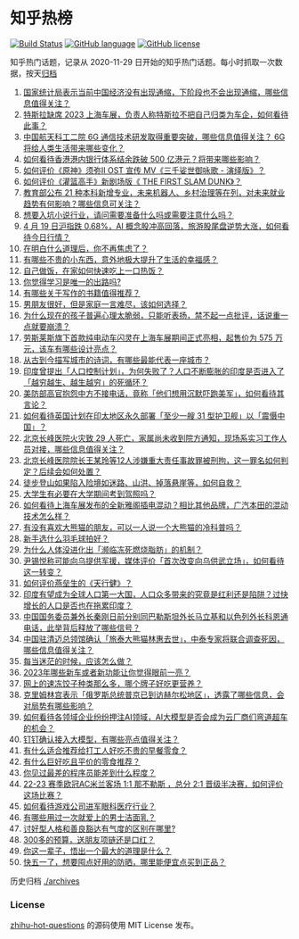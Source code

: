 # 知乎热榜
[![Build Status](https://github.com/ToWeLong/zhihu-hot-questions/workflows/CI/badge.svg)](https://github.com/ToWeLong/zhihu-hot-questions/actions)
[![GitHub language](https://img.shields.io/badge/language-golang-orange.svg)](https://golang.org/)
[![GitHub license](https://img.shields.io/github/license/ToWeLong/zhihu-hot-questions)](https://github.com/ToWeLong/zhihu-hot-questions/blob/main/LICENSE)

知乎热门话题，记录从 2020-11-29 日开始的知乎热门话题。每小时抓取一次数据，按天[归档](./archives)

<!-- BEGIN -->

1. [国家统计局表示当前中国经济没有出现通缩，下阶段也不会出现通缩，哪些信息值得关注？](https://www.zhihu.com/question/596279380)
1. [特斯拉缺席 2023 上海车展，负责人称特斯拉不把自己归类为车企，如何看待此事？](https://www.zhihu.com/question/596290887)
1. [中国航天科工二院 6G 通信技术研发取得重要突破，哪些信息值得关注？ 6G 将给人类生活带来哪些变化？](https://www.zhihu.com/question/596537940)
1. [如何看待香港港内银行体系结余跌破 500 亿港元？将带来哪些影响？](https://www.zhihu.com/question/596507768)
1. [如何评价《原神》须弥Ⅱ OST 宣传 MV《三千娑世御咏歌 - 演绎版》？](https://www.zhihu.com/question/596531655)
1. [如何评价《灌篮高手》新剧场版《 THE FIRST SLAM DUNK》？](https://www.zhihu.com/question/570231492)
1. [教育部公布 21 种本科新增专业，未来机器人、乡村治理等在列，对未来就业趋势有何影响？哪些信息可关注？](https://www.zhihu.com/question/596553744)
1. [想要入坑小说行业，请问需要准备什么吗或需要注意什么吗？](https://www.zhihu.com/question/595473888)
1. [4 月 19 日沪指跌 0.68%，AI 概念股冲高回落，旅游股尾盘逆势大涨，如何看待今日行情？](https://www.zhihu.com/question/596463934)
1. [在明白什么道理后，你不再焦虑了？](https://www.zhihu.com/question/511311505)
1. [有哪些不贵的小东西，意外地极大提升了生活的幸福感？](https://www.zhihu.com/question/596536932)
1. [自己做饭，在家如何快速吃上一口热饭？](https://www.zhihu.com/question/596549101)
1. [你觉得学习是唯一的出路吗?](https://www.zhihu.com/question/596587042)
1. [有哪些关于写作的书籍值得推荐？](https://www.zhihu.com/question/20291124)
1. [男朋友很好，但是家庭一言难尽，该如何选择？](https://www.zhihu.com/question/595234221)
1. [为什么现在的孩子普遍心理太脆弱，只能听表扬，禁不起一点批评，话说重一点就要崩溃？](https://www.zhihu.com/question/589677533)
1. [劳斯莱斯旗下首款纯电动车闪灵在上海车展期间正式亮相，起售价为 575 万元，该车有哪些设计亮点？](https://www.zhihu.com/question/596287317)
1. [从古到今描写城市的诗词，有哪些最能代表一座城市？](https://www.zhihu.com/question/596506005)
1. [印度曾提出「人口控制计划」，为何失败了？人口不断膨胀的印度是否进入了「越穷越生、越生越穷」的死循环？](https://www.zhihu.com/question/595644332)
1. [美防部高官抱怨中方不接电话，竟称「他们想用沉默吓跑美军」，如何看待其言论？](https://www.zhihu.com/question/596366484)
1. [如何看待英国计划在印太地区永久部署「至少一艘 31 型护卫舰」以「震慑中国」？](https://www.zhihu.com/question/596482831)
1. [北京长峰医院火灾致 29 人死亡，家属尚未收到院方通知，现场系实习工作人员对接，哪些信息值得关注？](https://www.zhihu.com/question/596419431)
1. [北京长峰医院院长王某玲等12人涉嫌重大责任事故罪被刑拘，这一罪名如何判定？后续会如何处置？](https://www.zhihu.com/question/596491104)
1. [徒步登山如果陷入险境如迷路、山洪、掉落悬崖等，如何自救？](https://www.zhihu.com/question/590341406)
1. [大学生有必要在大学期间考到驾照吗？](https://www.zhihu.com/question/596331230)
1. [如何看待上海车展发布的全新雅阁插电混动？相比其他品牌，广汽本田的混动技术怎么样？](https://www.zhihu.com/question/596452727)
1. [有没有喜欢大熊猫的朋友，可以一人说一个大熊猫的冷科普吗？](https://www.zhihu.com/question/596312141)
1. [新手选什么羽毛球拍好？](https://www.zhihu.com/question/595785150)
1. [为什么人体没进化出「濒临冻死燃烧脂肪」的机制？](https://www.zhihu.com/question/595923615)
1. [尹锡悦称可能向乌提供军援，媒体评价「首次改变向乌供武立场」，如何看待这一转变？](https://www.zhihu.com/question/596530043)
1. [如何评价燕垒生的《天行健》？](https://www.zhihu.com/question/23050784)
1. [印度有望成为全球人口第一大国，人口众多带来的究竟是红利还是陷阱？过快增长的人口是否也在拖累印度？](https://www.zhihu.com/question/595634458)
1. [中国国务委员兼外长秦刚日前分别同巴勒斯坦外长马立基和以色列外长科恩通电话，此举背后释放了哪些信号？](https://www.zhihu.com/question/596250111)
1. [中国驻清迈总领馆确认「旅泰大熊猫林惠去世」，中泰专家将联合调查死因，哪些信息值得关注？](https://www.zhihu.com/question/596508741)
1. [每当迷茫的时候，应该怎么做？](https://www.zhihu.com/question/596056068)
1. [2023年哪些新车或者新功能让你觉得眼前一亮？](https://www.zhihu.com/question/594320947)
1. [网上的速冻饺子种类那么多，哪个牌子好吃更营养？](https://www.zhihu.com/question/454486311)
1. [克里姆林宫表示「俄罗斯总统普京已到访赫尔松地区」，透露了哪些信息，会对局势有哪些影响？](https://www.zhihu.com/question/596315902)
1. [如何看待各领域企业纷纷押注AI领域，AI大模型是否会成为云厂商们弯道超车的机会？](https://www.zhihu.com/question/596337245)
1. [钉钉确认接入大模型，有哪些亮点值得关注？](https://www.zhihu.com/question/596263110)
1. [有什么适合推荐给打工人好吃不贵的早餐零食？](https://www.zhihu.com/question/592932916)
1. [有什么巨好吃且平价的零食推荐？](https://www.zhihu.com/question/592678301)
1. [你见过最差的程序员能差到什么程度？](https://www.zhihu.com/question/592477722)
1. [22-23 赛季欧冠AC米兰客场 1:1 那不勒斯 ，总分 2:1 晋级半决赛，如何评价这场比赛？](https://www.zhihu.com/question/596426138)
1. [如何看待游戏公司进军眼科医疗行业？](https://www.zhihu.com/question/596346318)
1. [有哪些用过一次就爱上的男士洁面乳？](https://www.zhihu.com/question/589360727)
1. [讨好型人格和善良豁达有气度的区别在哪里?](https://www.zhihu.com/question/588232742)
1. [300多的预算，送朋友项链还是口红？](https://www.zhihu.com/question/594774466)
1. [你这一辈子，悟出一个最大的道理是什么？](https://www.zhihu.com/question/594514025)
1. [快五一了，想要囤点好用的防晒，哪里能便宜点买到正品？](https://www.zhihu.com/question/596483593)

<!-- END -->

历史归档 [./archives](./archives)


### License
[zhihu-hot-questions](https://github.com/towelong/zhihu-hot-questions) 的源码使用 MIT License 发布。